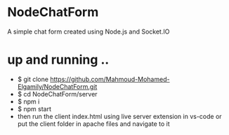 # NodeChatForm

A simple chat form created using Node.js and Socket.IO

# up and running ..
- $ git clone https://github.com/Mahmoud-Mohamed-Elgamily/NodeChatForm.git
- $ cd NodeChatForm/server
- $ npm i
- $ npm start
- then run the client index.html using live server extension in vs-code or put the client folder in apache files and navigate to it
